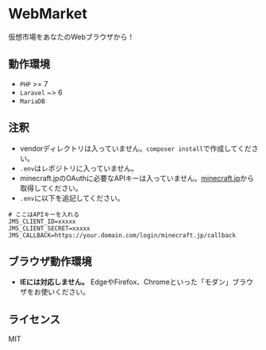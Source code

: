 # WebMarket
仮想市場をあなたのWebブラウザから！

## 動作環境
* `PHP` >= 7
* `Laravel` ~> 6
* `MariaDB`

## 注釈
- vendorディレクトリは入っていません。`composer install`で作成してください。
- `.env`はレポジトリに入っていません。
- minecraft.jpのOAuthに必要なAPIキーは入っていません。[minecraft.jp](https://minecraft.jp/developer/apps/new)から取得してください。
- `.env`に以下を追記してください。
```
# ここはAPIキーを入れる
JMS_CLIENT_ID=xxxxx
JMS_CLIENT_SECRET=xxxxx
JMS_CALLBACK=https://your.domain.com/login/minecraft.jp/callback
```

## ブラウザ動作環境
- **IEには対応しません。** EdgeやFirefox、Chromeといった「モダン」ブラウザをお使いください。

## ライセンス
MIT
